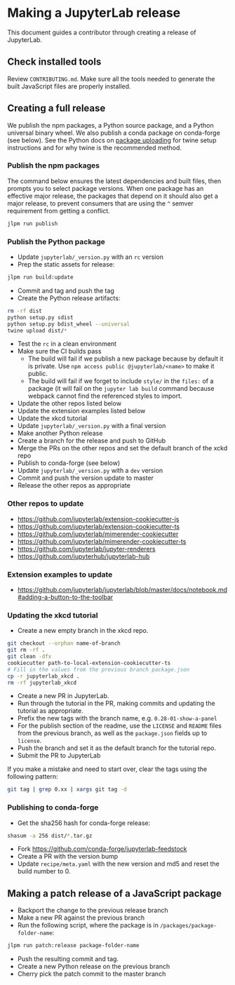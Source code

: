 
# Making a JupyterLab release

This document guides a contributor through creating a release of JupyterLab.

## Check installed tools

Review ``CONTRIBUTING.md``. Make sure all the tools needed to generate the
built JavaScript files are properly installed.

## Creating a full release

We publish the npm packages, a Python source package, and a Python universal binary wheel.  We also publish a conda package on conda-forge (see below).
See the Python docs on [package uploading](https://packaging.python.org/guides/tool-recommendations/)
for twine setup instructions and for why twine is the recommended method.

### Publish the npm packages
The command below ensures the latest dependencies and built files,
then prompts you to select package versions.  When one package has an 
effective major release, the packages that depend on it should also get a 
major release, to prevent consumers that are using the `^` semver 
requirement from getting a conflict.

```bash
jlpm run publish
```

### Publish the Python package

- Update `jupyterlab/_version.py` with an `rc` version
- Prep the static assets for release:

```bash
jlpm run build:update
```

- Commit and tag and push the tag
- Create the Python release artifacts:

```bash
rm -rf dist
python setup.py sdist
python setup.py bdist_wheel --universal
twine upload dist/*
```

- Test the `rc` in a clean environment 
- Make sure the CI builds pass
  - The build will fail if we publish a new package because by default it is
    private.  Use `npm access public @jupyterlab/<name>` to make it public.
  - The build will fail if we forget to include `style/` in the `files:`
    of a package (it will fail on the `jupyter lab build` command because
    webpack cannot find the referenced styles to import.
- Update the other repos listed below
- Update the extension examples listed below
- Update the xkcd tutorial
- Update `jupyterlab/_version.py` with a final version 
- Make another Python release
- Create a branch for the release and push to GitHub
- Merge the PRs on the other repos and set the default branch of the
xckd repo
- Publish to conda-forge (see below)
- Update `jupyterlab/_version.py` with a `dev` version
- Commit and push the version update to master
- Release the other repos as appropriate

### Other repos to update
- https://github.com/jupyterlab/extension-cookiecutter-js
- https://github.com/jupyterlab/extension-cookiecutter-ts
- https://github.com/jupyterlab/mimerender-cookiecutter
- https://github.com/jupyterlab/mimerender-cookiecutter-ts
- https://github.com/jupyterlab/jupyter-renderers
- https://github.com/jupyterhub/jupyterlab-hub


### Extension examples to update
- https://github.com/jupyterlab/jupyterlab/blob/master/docs/notebook.md#adding-a-button-to-the-toolbar


### Updating the xkcd tutorial
- Create a new empty branch in the xkcd repo.

```bash
git checkout --orphan name-of-branch
git rm -rf .
git clean -dfx
cookiecutter path-to-local-extension-cookiecutter-ts
# Fill in the values from the previous branch package.json
cp -r jupyterlab_xkcd .
rm -rf jupyterlab_xkcd
```

- Create a new PR in JupyterLab.
- Run through the tutorial in the PR, making commits and updating
the tutorial as appropriate.
- Prefix the new tags with the branch name, e.g. `0.28-01-show-a-panel`
- For the publish section of the readme, use the `LICENSE` and `README`
files from the previous branch, as well as the `package.json` fields up to 
`license`.
- Push the branch and set it as the default branch for the tutorial repo.
- Submit the PR to JupyterLab

If you make a mistake and need to start over, clear the tags using the
following pattern:

```bash
git tag | grep 0.xx | xargs git tag -d
```

### Publishing to conda-forge
- Get the sha256 hash for conda-forge release:

```bash
shasum -a 256 dist/*.tar.gz
```

- Fork https://github.com/conda-forge/jupyterlab-feedstock
- Create a PR with the version bump
- Update `recipe/meta.yaml` with the new version and md5 and reset the build number to 0.


## Making a patch release of a JavaScript package
- Backport the change to the previous release branch
- Make a new PR against the previous branch
- Run the following script, where the package is in `/packages/package-folder-name`:

```bash
jlpm run patch:release package-folder-name
```

- Push the resulting commit and tag.
- Create a new Python release on the previous branch
- Cherry pick the patch commit to the master branch
